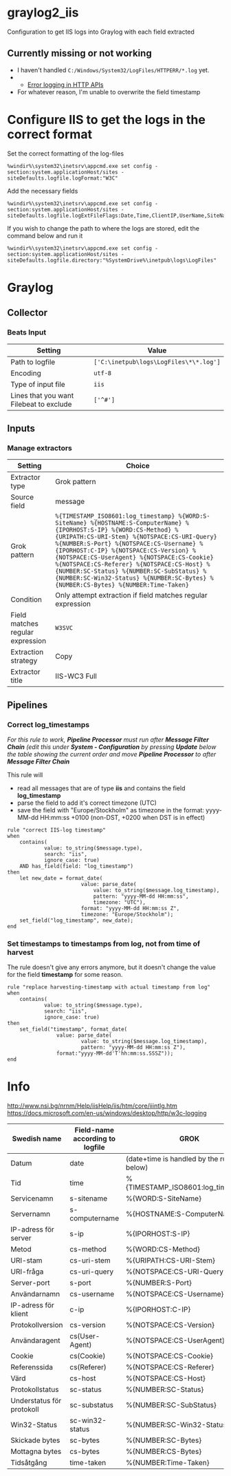 # graylog2_iis
Configuration to get IIS logs into Graylog with each field extracted

## Currently missing or not working

- I haven't handled `C:/Windows/System32/LogFiles/HTTPERR/*.log` yet. 
- - [Error logging in HTTP APIs](https://support.microsoft.com/en-us/help/820729/error-logging-in-http-apis) 
- For whatever reason, I'm unable to overwrite the field timestamp

# Configure IIS to get the logs in the correct format

Set the correct formatting of the log-files
```
%windir%\system32\inetsrv\appcmd.exe set config -section:system.applicationHost/sites -siteDefaults.logfile.logFormat:"W3C"
```

Add the necessary fields
```
%windir%\system32\inetsrv\appcmd.exe set config -section:system.applicationHost/sites -siteDefaults.logfile.logExtFileFlags:Date,Time,ClientIP,UserName,SiteName,ComputerName,ServerIP,Method,UriStem,UriQuery,HttpStatus,Win32Status,BytesSent,BytesRecv,TimeTaken,ServerPort,UserAgent,Cookie,Referer,ProtocolVersion,Host,HttpSubStatus
```

If you wish to change the path to where the logs are stored, edit the command below and run it
```
%windir%\system32\inetsrv\appcmd.exe set config -section:system.applicationHost/sites -siteDefaults.logfile.directory:"%SystemDrive%\inetpub\logs\LogFiles"
```

# Graylog

## Collector

### Beats Input

|Setting|Value
|-|-|
|Path to logfile|`['C:\inetpub\logs\LogFiles\*\*.log']`
|Encoding|`utf-8`
|Type of input file|`iis`
|Lines that you want Filebeat to exclude|`['^#']`

## Inputs

### Manage extractors

|Setting|Choice
|-|-|
|Extractor type|Grok pattern
|Source field|message
|Grok pattern|`%{TIMESTAMP_ISO8601:log_timestamp} %{WORD:S-SiteName} %{HOSTNAME:S-ComputerName} %{IPORHOST:S-IP} %{WORD:CS-Method} %{URIPATH:CS-URI-Stem} %{NOTSPACE:CS-URI-Query} %{NUMBER:S-Port} %{NOTSPACE:CS-Username} %{IPORHOST:C-IP} %{NOTSPACE:CS-Version} %{NOTSPACE:CS-UserAgent} %{NOTSPACE:CS-Cookie} %{NOTSPACE:CS-Referer} %{NOTSPACE:CS-Host} %{NUMBER:SC-Status} %{NUMBER:SC-SubStatus} %{NUMBER:SC-Win32-Status} %{NUMBER:SC-Bytes} %{NUMBER:CS-Bytes} %{NUMBER:Time-Taken}`
|Condition|Only attempt extraction if field matches regular expression
|Field matches regular expression|`W3SVC`
|Extraction strategy|Copy
|Extractor title|IIS-WC3 Full

## Pipelines

### Correct log_timestamps

*For this rule to work, __Pipeline Processor__ must run after __Message Filter Chain__ (edit this under __System - Configuration__ by pressing __Update__ below the table showing the current order and move __Pipeline Processor__ to after __Message Filter Chain__*

This rule will 
- read all messages that are of type __iis__ and contains the field __log_timestamp__
- parse the field to add it's correct timezone (UTC)
- save the field with "Europe/Stockholm" as timezone in the format: yyyy-MM-dd HH:mm:ss +0100 (non-DST, +0200 when DST is in effect)

```
rule "correct IIS-log timestamp"
when
    contains(
            value: to_string($message.type), 
            search: "iis",
            ignore_case: true)
    AND has_field(field: "log_timestamp")
then
    let new_date = format_date(
                        value: parse_date(
                            value: to_string($message.log_timestamp),
                            pattern: "yyyy-MM-dd HH:mm:ss",
                            timezone: "UTC"),
                        format: "yyyy-MM-dd HH:mm:ss Z",
                        timezone: "Europe/Stockholm");
    set_field("log_timestamp", new_date);
end
```

### Set timestamps to timestamps from log, not from time of harvest

The rule doesn't give any errors anymore, but it doesn't change the value for the field __timestamp__ for some reason.

```
rule "replace harvesting-timestamp with actual timestamp from log"
when
    contains(
            value: to_string($message.type), 
            search: "iis",
            ignore_case: true)
then
    set_field("timestamp", format_date(
				value: parse_date(
						value: to_string($message.log_timestamp),
						pattern: "yyyy-MM-dd HH:mm:ss Z"),
				format:"yyyy-MM-dd'T'hh:mm:ss.SSSZ"));		
end
```

# Info

 http://www.nsi.bg/nrnm/Help/iisHelp/iis/htm/core/iiintlg.htm 
 https://docs.microsoft.com/en-us/windows/desktop/http/w3c-logging 

|Swedish name|Field-name according to logfile|GROK
|-|-|-|
|Datum|date|(date+time is handled by the rule below)
|Tid|time|%{TIMESTAMP_ISO8601:log_timestamp}
|Servicenamn|s-sitename|%{WORD:S-SiteName}
|Servernamn|s-computername|%{HOSTNAME:S-ComputerName}
|IP-adress för server|s-ip|%{IPORHOST:S-IP}
|Metod|cs-method|%{WORD:CS-Method}
|URI-stam|cs-uri-stem|%{URIPATH:CS-URI-Stem}
|URI-fråga|cs-uri-query|%{NOTSPACE:CS-URI-Query}
|Server-port|s-port|%{NUMBER:S-Port}
|Användarnamn|cs-username|%{NOTSPACE:CS-Username}
|IP-adress för klient|c-ip|%{IPORHOST:C-IP}
|Protokollversion|cs-version|%{NOTSPACE:CS-Version}
|Användaragent|cs(User-Agent)|%{NOTSPACE:CS-UserAgent}
|Cookie|cs(Cookie)|%{NOTSPACE:CS-Cookie}
|Referenssida|cs(Referer)|%{NOTSPACE:CS-Referer}
|Värd|cs-host|%{NOTSPACE:CS-Host}
|Protokollstatus|sc-status|%{NUMBER:SC-Status}
|Understatus för protokoll|sc-substatus|%{NUMBER:SC-SubStatus}
|Win32-Status|sc-win32-status|%{NUMBER:SC-Win32-Status}
|Skickade bytes|sc-bytes|%{NUMBER:SC-Bytes}
|Mottagna bytes|cs-bytes|%{NUMBER:CS-Bytes}
|Tidsåtgång|time-taken|%{NUMBER:Time-Taken}
